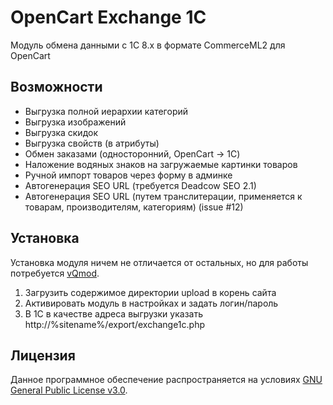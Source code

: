 # OpenCart Exchange 1C #

 Модуль обмена данными с 1С 8.x в формате CommerceML2 для OpenCart

## Возможности ##
 
 * Выгрузка полной иерархии категорий
 * Выгрузка изображений
 * Выгрузка скидок
 * Выгрузка свойств (в атрибуты)
 * Обмен заказами (односторонний, OpenCart → 1C)
 * Наложение водяных знаков на загружаемые картинки товаров
 * Ручной импорт товаров через форму в админке
 * Автогенерация SEO URL (требуется Deadcow SEO 2.1)
 * Автогенерация SEO URL (путем транслитерации, применяется к товарам, производителям, категориям) (issue #12)

## Установка ##

 Установка модуля ничем не отличается от остальных, но для работы потребуется [vQmod](http://code.google.com/p/vqmod/downloads/list).

 1. Загрузить содержимое директории upload в корень сайта
 2. Активировать модуль в настройках и задать логин/пароль
 3. В 1С в качестве адреса выгрузки указать http://%sitename%/export/exchange1c.php

## Лицензия ##

 Данное программное обеспечение распространяется на условиях [GNU General Public License v3.0](http://www.gnu.org/licenses/gpl.html).
 
